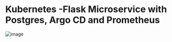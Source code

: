 # Kubernetes -Flask Microservice with Postgres, Argo CD and Prometheus
![image](https://github.com/user-attachments/assets/94e577e5-bcf5-4ffc-b0ed-a187055cd203)
